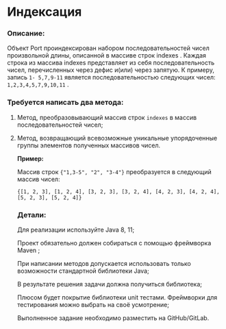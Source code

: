 # **Индексация**

### **Описание:**
Объект Port проиндексирован набором последовательностей чисел
произвольной длины, описанной в массиве строк indexes .
Каждая строка из массива indexes представляет из себя последовательность
чисел, перечисленных через дефис и(или) через запятую. К примеру, запись `1-
5,7,9-11` является последовательностью следующих чисел: `1,2,3,4,5,7,9,10,11` .

### **Требуется написать два метода:**
1. Метод, преобразовывающий массив строк `indexes` в массив
   последовательностей чисел;
2. Метод, возвращающий всевозможные уникальные упорядоченные группы
   элементов полученных массивов чисел.

   **Пример:**

   Массив строк `{"1,3-5", "2", "3-4"}` преобразуется в следующий массив чисел:

   `{[1, 2, 3], [1, 2, 4], [3, 2, 3], [3, 2, 4], [4, 2, 3], [4, 2, 4], [5, 2, 3], [5, 2, 4]}`

   ### Детали:

   Для реализации используйте Java 8, 11;

   Проект обязательно должен собираться с помощью фреймворка Maven ;

   При написании методов допускается использовать только возможности
   стандартной библиотеки Java;

   В результате решения задачи должна получиться библиотека;

   Плюсом будет покрытие библиотеки unit тестами. Фреймворки для
   тестирования можно выбрать на своё усмотрение;

   Выполненное задание необходимо разместить на GitHub/GitLab.
